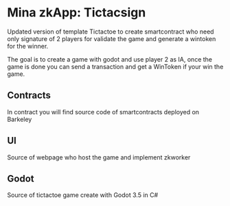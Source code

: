 # Mina zkApp: Tictacsign

Updated version of template Tictactoe to create smartcontract who need only signature of 2 players for validate the game and generate a wintoken for the winner.

The goal is to create a game with godot and use player 2 as IA, once the game is done you can send a transaction and get a WinToken if your win the game.


## Contracts

In contract you will find source code of smartcontracts deployed on Barkeley

## UI

Source of webpage who host the game and implement zkworker

## Godot

Source of tictactoe game create with Godot 3.5 in C#

